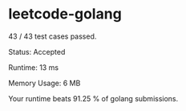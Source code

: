 # leetcode-golang


43 / 43 test cases passed.

Status: Accepted

Runtime: 13 ms

Memory Usage: 6 MB

Your runtime beats 91.25 % of golang submissions.
